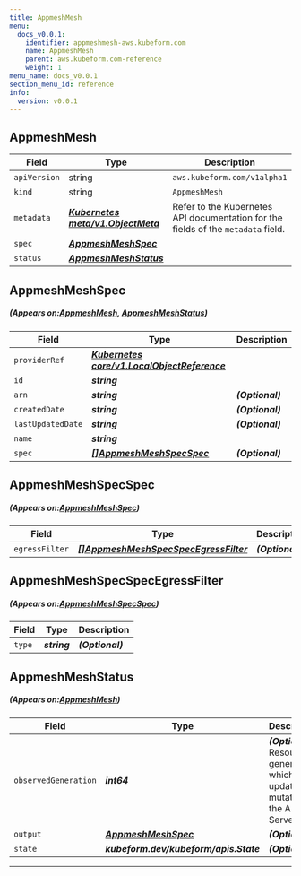 ```yaml
---
title: AppmeshMesh
menu:
  docs_v0.0.1:
    identifier: appmeshmesh-aws.kubeform.com
    name: AppmeshMesh
    parent: aws.kubeform.com-reference
    weight: 1
menu_name: docs_v0.0.1
section_menu_id: reference
info:
  version: v0.0.1
---
```


## AppmeshMesh
| Field | Type | Description |
| ------ | ----- | ----------- |
| `apiVersion` | string | `aws.kubeform.com/v1alpha1` |
|    `kind` | string | `AppmeshMesh` |
| `metadata` | ***[Kubernetes meta/v1.ObjectMeta](https://kubernetes.io/docs/reference/generated/kubernetes-api/v1.13/#objectmeta-v1-meta)***|Refer to the Kubernetes API documentation for the fields of the `metadata` field.|
| `spec` | ***[AppmeshMeshSpec](#AppmeshMeshSpec)***||
| `status` | ***[AppmeshMeshStatus](#AppmeshMeshStatus)***||
## AppmeshMeshSpec
##### (Appears on:[AppmeshMesh](#AppmeshMesh), [AppmeshMeshStatus](#AppmeshMeshStatus))
| Field | Type | Description |
| ------ | ----- | ----------- |
| `providerRef` | ***[Kubernetes core/v1.LocalObjectReference](https://kubernetes.io/docs/reference/generated/kubernetes-api/v1.13/#localobjectreference-v1-core)***||
| `id` | ***string***||
| `arn` | ***string***| ***(Optional)*** |
| `createdDate` | ***string***| ***(Optional)*** |
| `lastUpdatedDate` | ***string***| ***(Optional)*** |
| `name` | ***string***||
| `spec` | ***[[]AppmeshMeshSpecSpec](#AppmeshMeshSpecSpec)***| ***(Optional)*** |
## AppmeshMeshSpecSpec
##### (Appears on:[AppmeshMeshSpec](#AppmeshMeshSpec))
| Field | Type | Description |
| ------ | ----- | ----------- |
| `egressFilter` | ***[[]AppmeshMeshSpecSpecEgressFilter](#AppmeshMeshSpecSpecEgressFilter)***| ***(Optional)*** |
## AppmeshMeshSpecSpecEgressFilter
##### (Appears on:[AppmeshMeshSpecSpec](#AppmeshMeshSpecSpec))
| Field | Type | Description |
| ------ | ----- | ----------- |
| `type` | ***string***| ***(Optional)*** |
## AppmeshMeshStatus
##### (Appears on:[AppmeshMesh](#AppmeshMesh))
| Field | Type | Description |
| ------ | ----- | ----------- |
| `observedGeneration` | ***int64***| ***(Optional)*** Resource generation, which is updated on mutation by the API Server.|
| `output` | ***[AppmeshMeshSpec](#AppmeshMeshSpec)***| ***(Optional)*** |
| `state` | ***kubeform.dev/kubeform/apis.State***| ***(Optional)*** |
---
